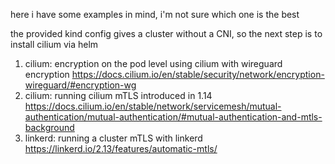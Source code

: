 
here i have some examples in mind, i'm not sure which one is the best

the provided kind config gives a cluster without a CNI, so the next step is to install cilium via helm

1. cilium: encryption on the pod level using cilium with wireguard encryption https://docs.cilium.io/en/stable/security/network/encryption-wireguard/#encryption-wg
2. cilium: running cilium mTLS introduced in 1.14 https://docs.cilium.io/en/stable/network/servicemesh/mutual-authentication/mutual-authentication/#mutual-authentication-and-mtls-background
3. linkerd: running a cluster mTLS with linkerd https://linkerd.io/2.13/features/automatic-mtls/
